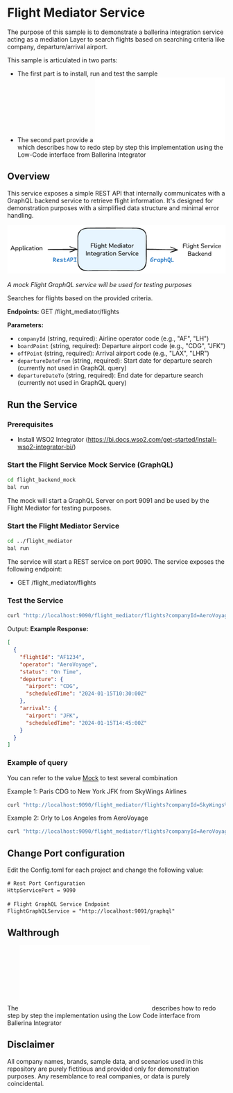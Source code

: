 # Flight Mediator Service

The purpose of this sample is to demonstrate a ballerina integration service acting as a mediation Layer to search flights based on searching criteria like company, departure/arrival airport.

This sample is articulated in two parts:
* The first part is to install, run and test the sample
* The second part provide a ![Walkthough guide](./TUTORIAL.md) which describes how to redo step by step this implementation using the Low-Code interface from Ballerina Integrator

## Overview

This service exposes a simple REST API that internally communicates with a GraphQL backend service to retrieve flight information. It's designed for demonstration purposes with a simplified data structure and minimal error handling.

![Overview](./flight_mediator/docs/images/overview.png)

_A mock Flight GraphQL service will be used for testing purposes_

Searches for flights based on the provided criteria.

**Endpoints:**
GET /flight_mediator/flights

**Parameters:**
- `companyId` (string, required): Airline operator code (e.g., "AF", "LH")
- `boardPoint` (string, required): Departure airport code (e.g., "CDG", "JFK")
- `offPoint` (string, required): Arrival airport code (e.g., "LAX", "LHR")
- `departureDateFrom` (string, required): Start date for departure search (currently not used in GraphQL query)
- `departureDateTo` (string, required): End date for departure search (currently not used in GraphQL query)

## Run the Service

### Prerequisites
- Install WSO2 Integrator (https://bi.docs.wso2.com/get-started/install-wso2-integrator-bi/)

### Start the Flight Service Mock Service (GraphQL)
```bash
cd flight_backend_mock
bal run
```

The mock will start a GraphQL Server on port 9091 and be used by the Flight Mediator for testing purposes.

### Start the Flight Mediator Service
```bash
cd ../flight_mediator
bal run
```

The service will start a REST service on port 9090.
The service exposes the following endpoint:
* GET /flight_mediator/flights

### Test the Service
```bash
curl "http://localhost:9090/flight_mediator/flights?companyId=AeroVoyage&boardPoint=ORY&offPoint=LAX&departureDateFrom=2024-01-15&departureDateTo=2024-01-16"
```

Output:
**Example Response:**
```json
[
  {
    "flightId": "AF1234",
    "operator": "AeroVoyage",
    "status": "On Time",
    "departure": {
      "airport": "CDG",
      "scheduledTime": "2024-01-15T10:30:00Z"
    },
    "arrival": {
      "airport": "JFK",
      "scheduledTime": "2024-01-15T14:45:00Z"
    }
  }
]
```

### Example of query

You can refer to the value [Mock](./flight_backend_mock/README.md) to test several combination

Example 1: Paris CDG to New York JFK from SkyWings Airlines
```bash
curl "http://localhost:9090/flight_mediator/flights?companyId=SkyWings%20Airlines&boardPoint=CDG&offPoint=JFK&departureDateFrom=2024-01-15&departureDateTo=2024-01-16"
```
Example 2: Orly to Los Angeles from AeroVoyage
```bash
curl "http://localhost:9090/flight_mediator/flights?companyId=AeroVoyage&boardPoint=ORY&offPoint=LAX&departureDateFrom=2024-01-15&departureDateTo=2024-01-16"
```

## Change Port configuration

Edit the Config.toml for each project and change the following value:
```
# Rest Port Configuration
HttpServicePort = 9090

# Flight GraphQL Service Endpoint
FlightGraphQLService = "http://localhost:9091/graphql"
```

## Walthrough

The ![link](./TUTORIAL.md) describes how to redo step by step the implementation using the Low Code interface from Ballerina Integrator

## Disclaimer

All company names, brands, sample data, and scenarios used in this repository are purely fictitious and provided only for demonstration purposes.
Any resemblance to real companies, or data is purely coincidental.